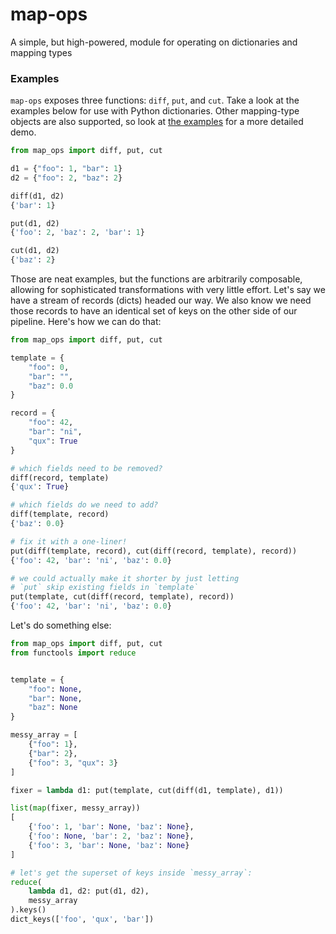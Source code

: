 # map-ops
A simple, but high-powered, module for operating on dictionaries and mapping types

### Examples
`map-ops` exposes three functions: `diff`, `put`, and `cut`. Take a look at the
examples below for use with Python dictionaries. Other mapping-type objects are
also supported, so look at [the examples](examples) for a more detailed demo.

```python
from map_ops import diff, put, cut

d1 = {"foo": 1, "bar": 1}
d2 = {"foo": 2, "baz": 2}

diff(d1, d2)
{'bar': 1}

put(d1, d2)
{'foo': 2, 'baz': 2, 'bar': 1}

cut(d1, d2)
{'baz': 2}
```

Those are neat examples, but the functions are arbitrarily
composable, allowing for sophisticated transformations with
very little effort. Let's say we have a stream of records
(dicts) headed our way. We also know we need those records
to have an identical set of keys on the other side of our
pipeline. Here's how we can do that:

```python
from map_ops import diff, put, cut

template = {
    "foo": 0,
    "bar": "",
    "baz": 0.0
}

record = {
    "foo": 42,
    "bar": "ni",
    "qux": True
}

# which fields need to be removed?
diff(record, template)
{'qux': True}

# which fields do we need to add?
diff(template, record)
{'baz': 0.0}

# fix it with a one-liner!
put(diff(template, record), cut(diff(record, template), record))
{'foo': 42, 'bar': 'ni', 'baz': 0.0}

# we could actually make it shorter by just letting
# `put` skip existing fields in `template`
put(template, cut(diff(record, template), record))
{'foo': 42, 'bar': 'ni', 'baz': 0.0}
```

Let's do something else:

```python
from map_ops import diff, put, cut
from functools import reduce


template = {
    "foo": None,
    "bar": None,
    "baz": None
}

messy_array = [
    {"foo": 1},
    {"bar": 2},
    {"foo": 3, "qux": 3}
]

fixer = lambda d1: put(template, cut(diff(d1, template), d1))

list(map(fixer, messy_array))
[
    {'foo': 1, 'bar': None, 'baz': None},
    {'foo': None, 'bar': 2, 'baz': None},
    {'foo': 3, 'bar': None, 'baz': None}
]

# let's get the superset of keys inside `messy_array`:
reduce(
    lambda d1, d2: put(d1, d2), 
    messy_array
).keys()
dict_keys(['foo', 'qux', 'bar'])
```
